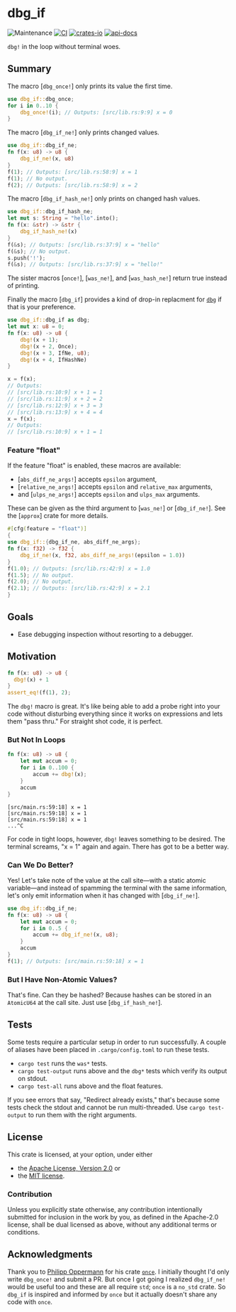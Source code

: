 # dbg_if

![Maintenance](https://img.shields.io/badge/maintenance-actively--developed-brightgreen.svg)
[![CI](https://github.com/shanecelis/dbg_if/actions/workflows/ci.yml/badge.svg)](https://github.com/shanecelis/dbg_if/actions)
[![crates-io](https://img.shields.io/crates/v/dbg_if.svg)](https://crates.io/crates/dbg_if)
[![api-docs](https://docs.rs/dbg_if/badge.svg)](https://docs.rs/dbg_if)

`dbg!` in the loop without terminal woes.

## Summary

The macro [`dbg_once!`] only prints its value the first time.

```rust
use dbg_if::dbg_once;
for i in 0..10 {
    dbg_once!(i); // Outputs: [src/lib.rs:9:9] x = 0
}
```

The macro [`dbg_if_ne!`] only prints changed values.

```rust
use dbg_if::dbg_if_ne;
fn f(x: u8) -> u8 {
    dbg_if_ne!(x, u8)
}
f(1); // Outputs: [src/lib.rs:58:9] x = 1
f(1); // No output.
f(2); // Outputs: [src/lib.rs:58:9] x = 2
```

The macro [`dbg_if_hash_ne!`] only prints on changed hash values.

```rust
use dbg_if::dbg_if_hash_ne;
let mut s: String = "hello".into();
fn f(x: &str) -> &str {
    dbg_if_hash_ne!(x)
}
f(&s); // Outputs: [src/lib.rs:37:9] x = "hello"
f(&s); // No output.
s.push('!');
f(&s); // Outputs: [src/lib.rs:37:9] x = "hello!"
```

The sister macros [`once!`], [`was_ne!`], and [`was_hash_ne!`] return true instead
of printing.

Finally the macro [`dbg_if`] provides a kind of drop-in replacment for
[`dbg`](std::dbg) if that is your preference.

```rust
use dbg_if::dbg_if as dbg;
let mut x: u8 = 0;
fn f(x: u8) -> u8 {
    dbg!(x + 1);
    dbg!(x + 2, Once);
    dbg!(x + 3, IfNe, u8);
    dbg!(x + 4, IfHashNe)
}

x = f(x); 
// Outputs:
// [src/lib.rs:10:9] x + 1 = 1
// [src/lib.rs:11:9] x + 2 = 2
// [src/lib.rs:12:9] x + 3 = 3
// [src/lib.rs:13:9] x + 4 = 4
x = f(x); 
// Outputs:
// [src/lib.rs:10:9] x + 1 = 1
```

### Feature "float"

If the feature "float" is enabled, these macros are available:

- [`abs_diff_ne_args!`] accepts `epsilon` argument,
- [`relative_ne_args!`] accepts `epsilon` and `relative_max` arguments,
- and [`ulps_ne_args!`] accepts `epsilon` and `ulps_max` arguments.

These can be given as the third argument to [`was_ne!`] or [`dbg_if_ne!`]. See
the [`approx`] crate for more details.

```rust
#[cfg(feature = "float")]
{
use dbg_if::{dbg_if_ne, abs_diff_ne_args};
fn f(x: f32) -> f32 {
    dbg_if_ne!(x, f32, abs_diff_ne_args!(epsilon = 1.0))
}
f(1.0); // Outputs: [src/lib.rs:42:9] x = 1.0
f(1.5); // No output.
f(2.0); // No output.
f(2.1); // Outputs: [src/lib.rs:42:9] x = 2.1
}
```

## Goals

- Ease debugging inspection without resorting to a debugger.

## Motivation

```rust
fn f(x: u8) -> u8 {
  dbg!(x) + 1
}
assert_eq!(f(1), 2);
```

The `dbg!` macro is great. It's like being able to add a probe right into your
code without disturbing everything since it works on expressions and lets them
"pass thru." For straight shot code, it is perfect. 

### But Not In Loops

```rust
fn f(x: u8) -> u8 {
    let mut accum = 0;
    for i in 0..100 {
        accum += dbg!(x);
    }
    accum
}
```

```text
[src/main.rs:59:18] x = 1 
[src/main.rs:59:18] x = 1 
[src/main.rs:59:18] x = 1 
...^C
```

For code in tight loops, however, `dbg!` leaves something to be desired. The
terminal screams, "x = 1" again and again. There has got to be a better way.

### Can We Do Better?

Yes! Let's take note of the value at the call site&mdash;with a static atomic
variable&mdash;and instead of spamming the terminal with the same information, let's
only emit information when it has changed with [`dbg_if_ne!`].

```rust
use dbg_if::dbg_if_ne;
fn f(x: u8) -> u8 {
    let mut accum = 0;
    for i in 0..5 {
        accum += dbg_if_ne!(x, u8);
    }
    accum
}
f(1); // Outputs: [src/main.rs:59:18] x = 1 
```

### But I Have Non-Atomic Values?

That's fine. Can they be hashed? Because hashes can be stored in an `AtomicU64`
at the call site. Just use [`dbg_if_hash_ne!`].

## Tests

Some tests require a particular setup in order to run successfully. A couple of
aliases have been placed in `.cargo/config.toml` to run these tests.

- `cargo test` runs the `was*` tests.
- `cargo test-output` runs above and the `dbg*` tests which verify its output on
  stdout.
- `cargo test-all` runs above and the float features.

If you see errors that say, "Redirect already exists," that's because some tests
check the stdout and cannot be run multi-threaded. Use `cargo test-output` to
run them with the right arguments.

## License

This crate is licensed, at your option, under either 

- the [Apache License, Version 2.0](http://www.apache.org/licenses/LICENSE-2.0) or
- the [MIT license](http://opensource.org/licenses/MIT).

### Contribution

Unless you explicitly state otherwise, any contribution intentionally submitted
for inclusion in the work by you, as defined in the Apache-2.0 license, shall be
dual licensed as above, without any additional terms or conditions.

## Acknowledgments

Thank you to [Philipp Oppermann](https://github.com/phil-opp) for his crate
[`once`](https://github.com/phil-opp/rust-once). I initially thought I'd only
write `dbg_once!` and submit a PR. But once I got going I realized `dbg_if_ne!`
would be useful too and these are all require `std`; `once` is a `no_std` crate.
So `dbg_if` is inspired and informed by `once` but it actually doesn't share
any code with `once`.
